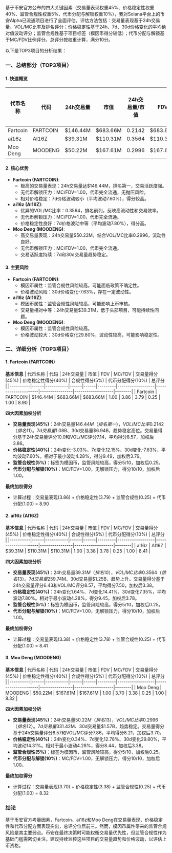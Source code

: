 基于币安官方公布的四大关键因素（交易量表现权重45%、价格稳定性权重40%、监管合规性权重5%、代币分配与解锁权重10%），我对Solana平台上的币安Alpha已流通项目进行了全面评估。评估方法包括：交易量表现基于24h交易量、VOL/MC比率及排名评分；价格稳定性基于24h、7d、30d价格变化的平均绝对值波动评分；监管合规性基于项目标签（模因币得分较低）；代币分配与解锁基于MC/FDV比例评分。总评分按权重计算，满分10分。

以下是TOP3项目的分析结果：

### 一、总结部分（TOP3项目）

#### 1. 快速概览
| 代币名称 | 代码 | 24h交易量 | 市值 | 24h交易量/市值 | FDV | MC/FDV | 总评分(1-10分) |
|----------|------|-----------|------|----------------|------|---------|----------------|
| Fartcoin | FARTCOIN | $146.44M | $683.66M | 0.2142 | $683.66M | 1.00 | 8.90 |
| ai16z | AI16Z | $39.31M | $110.31M | 0.3564 | $110.31M | 1.00 | 8.41 |
| Moo Deng | MOODENG | $50.22M | $167.61M | 0.2996 | $167.61M | 1.00 | 8.32 |

#### 2. 核心优势
- **Fartcoin (FARTCOIN)**:
  - 极高的交易量表现：24h交易量达$146.44M，排名第一，交易活跃度强。
  - 无代币解锁压力：MC/FDV=1.00，代币完全流通，无抛压风险。
  - 相对价格稳定：7d价格波动较小（平均波动7.60%），得分较高。
- **ai16z (AI16Z)**:
  - 优异的VOL/MC比率：0.3564，排名前列，反映高流动性和交易效率。
  - 无代币解锁压力：MC/FDV=1.00，代币完全流通。
  - 价格稳定性良好：7d价格波动中等（平均波动7.80%），得分高。
- **Moo Deng (MOODENG)**:
  - 高交易量表现：24h交易量$50.22M，结合VOL/MC比率0.2996，流动性良好。
  - 无代币解锁压力：MC/FDV=1.00，代币完全流通。
  - 交易活跃度持续：7d和30d交易量趋势稳定。

#### 3. 主要风险
- **Fartcoin (FARTCOIN)**:
  - 模因币属性：监管合规性风险较高，可能面临政策不确定性。
  - 价格波动风险：30d价格变化-7.63%，存在一定波动性。
- **ai16z (AI16Z)**:
  - 模因币属性：监管合规性风险较高，可能影响上币审核。
  - 交易量相对中等：24h交易量$39.31M，低于头部项目，可能持续性问题。
- **Moo Deng (MOODENG)**:
  - 模因币属性：监管合规性风险较高。
  - 价格波动较大：30d价格变化29.80%，波动性较高，可能影响稳定性。

### 二、详细分析（TOP3项目）

#### 1. Fartcoin (FARTCOIN)
**基本信息**
| 代币名称 | 代码 | 24h交易量 | 市值 | FDV | MC/FDV | 交易量得分(45%) | 价格稳定性得分(40%) | 合规性得分(5%) | 代币分配得分(10%) | 总评分 |
|----------|------|-----------|------|------|---------|------------------|---------------------|----------------|-------------------|--------|
| Fartcoin | FARTCOIN | $146.44M | $683.66M | $683.66M | 1.00 | 3.86 | 3.79 | 0.25 | 1.00 | 8.90 |

**四大因素加权分析**
- **交易量表现(45%)**：24h交易量$146.44M（排名第一），VOL/MC比率0.2142（排名11）。7d交易量$1.08B、30d交易量$6.94B，趋势稳定高位。交易量得分基于24h交易量评分10.0和VOL/MC评分7.14，平均得分8.57，加权后3.86。
- **价格稳定性(40%)**：24h变化-3.03%、7d变化12.15%、30d变化-7.63%，平均波动7.60%。相对于最小波动4.28%，得分9.49，加权后3.79。
- **监管合规性(5%)**：标签为模因币，监管风险较高，得分5/10，加权后0.25。
- **代币分配与解锁(10%)**：MC/FDV=1.00，无解锁压力，得分10/10，加权后1.00。

**最终加权得分**
- 计算过程：交易量表现(3.86) + 价格稳定性(3.79) + 监管合规性(0.25) + 代币分配(1.00) = 8.90

#### 2. ai16z (AI16Z)
**基本信息**
| 代币名称 | 代码 | 24h交易量 | 市值 | FDV | MC/FDV | 交易量得分(45%) | 价格稳定性得分(40%) | 合规性得分(5%) | 代币分配得分(10%) | 总评分 |
|----------|------|-----------|------|------|---------|------------------|---------------------|----------------|-------------------|--------|
| ai16z | AI16Z | $39.31M | $110.31M | $110.31M | 1.00 | 3.38 | 3.78 | 0.25 | 1.00 | 8.41 |

**四大因素加权分析**
- **交易量表现(45%)**：24h交易量$39.31M（排名10），VOL/MC比率0.3564（排名13）。7d交易量$259.74M、30d交易量$1.25B，趋势上升。交易量得分基于24h交易量评分6.43和VOL/MC评分8.57，平均得分7.50，加权后3.38。
- **价格稳定性(40%)**：24h变化1.64%、7d变化14.41%、30d变化7.35%，平均波动7.80%。相对于最小波动4.28%，得分9.45，加权后3.78。
- **监管合规性(5%)**：标签为模因币，监管风险较高，得分5/10，加权后0.25。
- **代币分配与解锁(10%)**：MC/FDV=1.00，无解锁压力，得分10/10，加权后1.00。

**最终加权得分**
- 计算过程：交易量表现(3.38) + 价格稳定性(3.78) + 监管合规性(0.25) + 代币分配(1.00) = 8.41

#### 3. Moo Deng (MOODENG)
**基本信息**
| 代币名称 | 代码 | 24h交易量 | 市值 | FDV | MC/FDV | 交易量得分(45%) | 价格稳定性得分(40%) | 合规性得分(5%) | 代币分配得分(10%) | 总评分 |
|----------|------|-----------|------|------|---------|------------------|---------------------|----------------|-------------------|--------|
| Moo Deng | MOODENG | $50.22M | $167.61M | $167.61M | 1.00 | 3.70 | 3.38 | 0.25 | 1.00 | 8.32 |

**四大因素加权分析**
- **交易量表现(45%)**：24h交易量$50.22M（排名13），VOL/MC比率0.2996（排名12）。7d交易量$331.42M、30d交易量$1.57B，趋势稳定。交易量得分基于24h交易量评分8.57和VOL/MC评分7.86，平均得分8.21，加权后3.70。
- **价格稳定性(40%)**：24h变化0.34%、7d变化12.78%、30d变化29.80%，平均波动14.31%。相对于最小波动4.28%，得分8.44，加权后3.38。
- **监管合规性(5%)**：标签为模因币，监管风险较高，得分5/10，加权后0.25。
- **代币分配与解锁(10%)**：MC/FDV=1.00，无解锁压力，得分10/10，加权后1.00。

**最终加权得分**
- 计算过程：交易量表现(3.70) + 价格稳定性(3.38) + 监管合规性(0.25) + 代币分配(1.00) = 8.32

### 结论
基于币安官方考量因素，Fartcoin、ai16z和Moo Deng在交易量表现、价格稳定性和代币分配方面表现突出，总评分位居前三。然而，模因币属性带来的监管合规风险是其主要弱点。币安在最终决策时可能权衡交易量优先性，但监管合规性作为基础门槛需密切关注。建议持续监控这些项目的交易量趋势和价格波动，以评估上币资格。